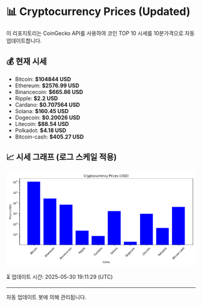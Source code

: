 
# 📊 Cryptocurrency Prices (Updated)

이 리포지토리는 CoinGecko API를 사용하여 코인 TOP 10 시세를 10분가격으로 자동 업데이트합니다.

## 💰 현재 시세
- Bitcoin: **$104844 USD**
- Ethereum: **$2576.99 USD**
- Binancecoin: **$665.86 USD**
- Ripple: **$2.2 USD**
- Cardano: **$0.707564 USD**
- Solana: **$160.45 USD**
- Dogecoin: **$0.20026 USD**
- Litecoin: **$88.54 USD**
- Polkadot: **$4.18 USD**
- Bitcoin-cash: **$405.27 USD**

## 📈 시세 그래프 (로그 스케일 적용)
![Crypto Prices](crypto_prices.png)

⏳ 업데이트 시간: 2025-05-30 19:11:29 (UTC)

---
자동 업데이트 봇에 의해 관리됩니다.
